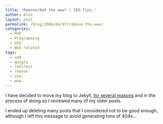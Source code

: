 ```yaml
---
title: 'Remove/Add the www? | SEO Tips:'
author: Alex
layout: post
permalink: /blog/2008/04/07/remove-the-www/
categories:
  - PHP
  - Programming
  - SEO
  - Web-related
tags:
  - add
  - google
  - redirect
  - remove
  - seo
  - www
---
```

 

I have decided to move my blog to Jekyll, [for several reasons](http://carlboettiger.info/2012/05/01/Jekyll-vs-Wordpress.html) and in the process of doing so I reviewed many of my older posts.

I ended up deleting many posts that I considered not to be good enough, although I left this message to avoid generating tons of 404s... 